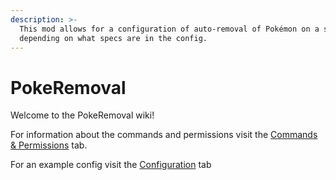 ```yaml
---
description: >-
  This mod allows for a configuration of auto-removal of Pokémon on a server
  depending on what specs are in the config.
---
```


# PokeRemoval

Welcome to the PokeRemoval wiki!

For information about the commands and permissions visit the [Commands & Permissions](https://wiki.envyware.co.uk/mods/pokeremoval/commands-and-permissions) tab.

For an example config visit the [Configuration](https://wiki.envyware.co.uk/mods/pokeremoval/config) tab
